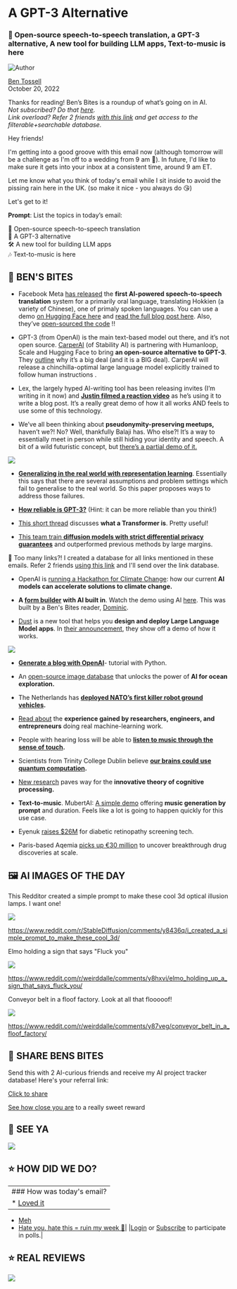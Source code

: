 # A GPT-3 Alternative

### 💬 Open-source speech-to-speech translation, a GPT-3 alternative, A new tool for building LLM apps, Text-to-music is here

![Author](https://media.beehiiv.com/cdn-cgi/image/fit=scale-down,format=auto,onerror=redirect,quality=80/uploads/user/profile_picture/fc858b4d-39e3-4be1-abf4-2b55504e21a2/thumb_uJ4UYake_400x400.jpg)

[Ben Tossell](https://www.twitter.com/bentossell)\
October 20, 2022

Thanks for reading! Ben’s Bites is a roundup of what’s going on in AI.\
*Not subscribed? Do that [here](https://magic.beehiiv.com/v1/447f6e60-e36a-4642-b6f8-46beb19045ec?email={{email}}\&utm_source=top-of-email).\
Link overload? Refer 2 friends [with this link](https://www.bensbites.co/subscribe?ref=PLACEHOLDER) and get access to the filterable+searchable database.*

Hey friends!

I'm getting into a good groove with this email now (although tomorrow will be a challenge as I'm off to a wedding from 9 am 😬). In future, I'd like to make sure it gets into your inbox at a consistent time, around 9 am ET.

Let me know what you think of today's email while I sit inside to avoid the pissing rain here in the UK. (so make it nice - you always do 😘)

Let's get to it!

**Prompt**: List the topics in today’s email:

💬 Open-source speech-to-speech translation\
📝 A GPT-3 alternative\
🛠 A new tool for building LLM apps\
🎶 Text-to-music is here

## **🫦 BEN'S BITES**

- Facebook Meta [has released](https://twitter.com/MetaAI/status/1582776841001000960) the **first AI-powered speech-to-speech translation** system for a primarily oral language, translating Hokkien (a variety of Chinese), one of primaly spoken languages. You can use a demo [on Hugging Face here](https://huggingface.co/spaces/facebook/speech_matrix) and [read the full blog post here](https://ai.facebook.com/blog/ai-translation-hokkien/). Also, they’ve [open-sourced the code](https://github.com/facebookresearch/fairseq/tree/ust) !!

- GPT-3 (from OpenAI) is the main text-based model out there, and it’s not open source. [CarperAI](https://carper.ai/) (of Stability AI) is partnering with Humanloop, Scale and Hugging Face to bring **an open-source alternative to GPT-3**. They [outline](https://twitter.com/humanloop/status/1582895644863131648?s=12\&t=iwbZMG10T9uRxjqRkE3IEA) why it’s a big deal (and it is a BIG deal). CarperAI will release a chinchilla-optimal large language model explicitly trained to follow human instructions .

- Lex, the largely hyped AI-writing tool has been releasing invites (I’m writing in it now) and [**Justin filmed a reaction video**](https://twitter.com/mijustin/status/1582522275542487040) as he’s using it to write a blog post. It’s a really great demo of how it all works AND feels to use some of this technology.

- We’ve all been thinking about **pseudonymity-preserving meetups,** haven’t we?! No? Well, thankfully Balaji has. Who else?! It’s a way to essentially meet in person while still hiding your identity and speech. A bit of a wild futuristic concept, but [there’s a partial demo of it.](https://twitter.com/balajis/status/1582712658825924609)

![](https://media.beehiiv.com/cdn-cgi/image/fit=scale-down,format=auto,onerror=redirect,quality=80/uploads/asset/file/4090c840-92b1-49d4-874d-0e83756eaa54/FfbsxRhUUAEYmiV.jpeg)

- [**Generalizing in the real world with representation learning**](https://twitter.com/tegan_maharaj/status/1582767165307879428). Essentially this says that there are several assumptions and problem settings which fail to generalise to the real world. So this paper proposes ways to address those failures.

- **[How reliable is GPT-3?](https://twitter.com/ChengleiSi/status/1582473478543794177)** (Hint: it can be more reliable than you think!)

- [This short thread](https://twitter.com/karpathy/status/1582807367988654081) discusses **what a Transformer is**. Pretty useful!

- [This team train **diffusion models with strict differential privacy guarantees**](https://twitter.com/timudk/status/1582717593718181891) and outperformed previous methods by large margins.

👋 Too many links?! I created a database for all links mentioned in these emails. Refer 2 friends [using this link](https://www.bensbites.co/subscribe?ref=PLACEHOLDER) and I'll send over the link database.

- OpenAI is [running a Hackathon for Climate Change](https://openai.com/hackathon/): how our current **AI models can accelerate solutions to climate change.**

- **A [form builder](https://fillout.com/) with AI built in**. Watch the demo using AI [here](https://www.youtube.com/watch?v=mXkQ-WobvOM). This was built by a Ben's Bites reader, [Dominic](https://twitter.com/domwhyte42).

- [Dust](https://dust.tt/) is a new tool that helps you **design and deploy Large Language Model apps**. In [their announcement](https://twitter.com/dust4ai/status/1582769638282100747), they show off a demo of how it works.

![](https://media.beehiiv.com/cdn-cgi/image/fit=scale-down,format=auto,onerror=redirect,quality=80/uploads/asset/file/cd269063-f586-481b-b736-e65e55facfce/Screenshot_2022-10-20_at_13.32.56.png)

- [**Generate a blog with OpenAI**](https://dev.to/codedex/generate-a-blog-with-openai-5eio)- tutorial with Python.

- An [open-source image database](https://www.reddit.com/r/artificial/comments/y7zeiy/an_opensource_image_database_that_unlocks_the/) that unlocks the power of **AI for ocean exploration.**

- The Netherlands has **[deployed NATO’s first killer robot ground vehicles](https://www.vice.com/en/article/jgpax3/the-netherlands-has-deployed-natos-first-killer-robot-ground-vehicles).**

- [Read about](https://thesequence.substack.com/p/dmitrii-evstiukhinprovectus-four) the **experience gained by researchers, engineers, and entrepreneurs** doing real machine-learning work.

- People with hearing loss will be able to **[listen to music through the sense of touch](https://techxplore.com/news/2022-10-prototype-device-users-music.html).**

- Scientists from Trinity College Dublin believe **[our brains could use quantum computation](https://phys.org/news/2022-10-brains-quantum.html).**

- [New research](https://medicalxpress.com/news/2022-10-paves-theory-cognitive.html) paves way for the **innovative theory of cognitive processing.**

- **Text-to-music**. MubertAI: [A simple demo](https://www.reddit.com/r/singularity/comments/y8esgr/mubert_ai_texttomusic_is_here_and_its_basically/) offering **music generation by prompt** and duration. Feels like a lot is going to happen quickly for this use case.

- Eyenuk [raises $26M](https://medcitynews.com/2022/10/eyenuk-raises-26m-for-diabetic-retinopathy-screening-tech/) for diabetic retinopathy screening tech.

- Paris-based Aqemia [picks up €30 million](https://www.eu-startups.com/2022/10/paris-based-aqemia-picks-up-e30-million-capital-injection-to-uncover-breakthrough-drug-discoveries-at-scale/) to uncover breakthrough drug discoveries at scale.

## **🖼 AI IMAGES OF THE DAY**

This Redditor created a simple prompt to make these cool 3d optical illusion lamps. I want one!

![](https://media.beehiiv.com/cdn-cgi/image/fit=scale-down,format=auto,onerror=redirect,quality=80/uploads/asset/file/4cc16230-19d3-4a6b-b226-92bb3a7b8c71/3bxzytn1vru91.png)

<https://www.reddit.com/r/StableDiffusion/comments/y8436q/i_created_a_simple_prompt_to_make_these_cool_3d/>

Elmo holding a sign that says "Fluck you"

![](https://media.beehiiv.com/cdn-cgi/image/fit=scale-down,format=auto,onerror=redirect,quality=80/uploads/asset/file/27dfdbbc-79c0-4fb5-8082-ffe846b210a6/nztldse7luu91.png)

<https://www.reddit.com/r/weirddalle/comments/y8hxvi/elmo_holding_up_a_sign_that_says_fluck_you/>

Conveyor belt in a floof factory. Look at all that flooooof!

![](https://media.beehiiv.com/cdn-cgi/image/fit=scale-down,format=auto,onerror=redirect,quality=80/uploads/asset/file/c9511e63-8120-4462-8786-3d7c07308e91/m54335eolsu91.png)

<https://www.reddit.com/r/weirddalle/comments/y87veg/conveyor_belt_in_a_floof_factory/>

## **🤗 SHARE BENS BITES**

Send this with 2 AI-curious friends and receive my AI project tracker database! Here's your referral link:

[Click to share](https://www.bensbites.co/subscribe?ref=PLACEHOLDER)

[See how close you are](https://www.bensbites.co/subscribe/PLACEHOLDER/referrals) to a really sweet reward

## **👋 SEE YA**

![](https://media.beehiiv.com/cdn-cgi/image/fit=scale-down,format=auto,onerror=redirect,quality=80/uploads/asset/file/9b70aa01-dd02-4bbd-80b5-dad87d3e0581/Screenshot_2022-10-20_at_13.42.47.png)

## **⭐️ HOW DID WE DO?**

||
|:---|
|### How was today's email?|
|\* [Loved it](https://www.bensbites.co/login)

- [Meh](https://www.bensbites.co/login)
- [Hate you, hate this = ruin my week 🥹](https://www.bensbites.co/login)|
  |[Login](https://www.bensbites.co/login) or [Subscribe](https://www.bensbites.co/subscribe) to participate in polls.|

## **⭐️ REAL** REVIEWS

![](https://media.beehiiv.com/cdn-cgi/image/fit=scale-down,format=auto,onerror=redirect,quality=80/uploads/asset/file/52d98705-b72e-4386-94c0-a015d7611fc8/Screenshot_2022-10-12_at_20.46.07.png)

